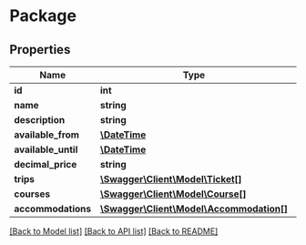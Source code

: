 # Package

## Properties
Name | Type | Description | Notes
------------ | ------------- | ------------- | -------------
**id** | **int** |  | [optional] 
**name** | **string** |  | [optional] 
**description** | **string** |  | [optional] 
**available_from** | [**\DateTime**](Date.md) |  | [optional] 
**available_until** | [**\DateTime**](Date.md) |  | [optional] 
**decimal_price** | **string** |  | [optional] 
**trips** | [**\Swagger\Client\Model\Ticket[]**](Ticket.md) |  | [optional] 
**courses** | [**\Swagger\Client\Model\Course[]**](Course.md) |  | [optional] 
**accommodations** | [**\Swagger\Client\Model\Accommodation[]**](Accommodation.md) |  | [optional] 

[[Back to Model list]](../README.md#documentation-for-models) [[Back to API list]](../README.md#documentation-for-api-endpoints) [[Back to README]](../README.md)


